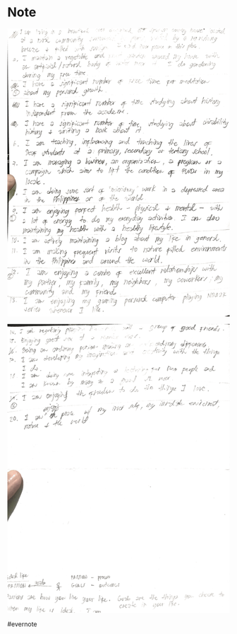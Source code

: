 # Note

![Evernote Snapshot 20200814 175733.png](Note.assets/Evernote%20Snapshot%2020200814%20175733.png)

![Evernote Snapshot 20200814 175733 2.png](Note.assets/Evernote%20Snapshot%2020200814%20175733%202.png)

\#evernote

